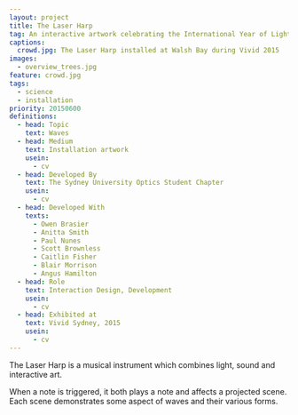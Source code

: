 ```yaml
---
layout: project
title: The Laser Harp
tag: An interactive artwork celebrating the International Year of Light
captions:
  crowd.jpg: The Laser Harp installed at Walsh Bay during Vivid 2015
images:
  - overview_trees.jpg
feature: crowd.jpg
tags:
  - science
  - installation
priority: 20150600
definitions:
  - head: Topic
    text: Waves
  - head: Medium
    text: Installation artwork
    usein:
      - cv
  - head: Developed By
    text: The Sydney University Optics Student Chapter
    usein:
      - cv
  - head: Developed With
    texts:
      - Owen Brasier
      - Anitta Smith
      - Paul Nunes
      - Scott Brownless
      - Caitlin Fisher
      - Blair Morrison
      - Angus Hamilton
  - head: Role
    text: Interaction Design, Development
    usein:
      - cv
  - head: Exhibited at
    text: Vivid Sydney, 2015
    usein:
      - cv
---
```

The Laser Harp is a musical instrument which combines light, sound and interactive art.

When a note is triggered, it both plays a note and affects a projected scene. Each scene demonstrates some aspect of waves and their various forms.

